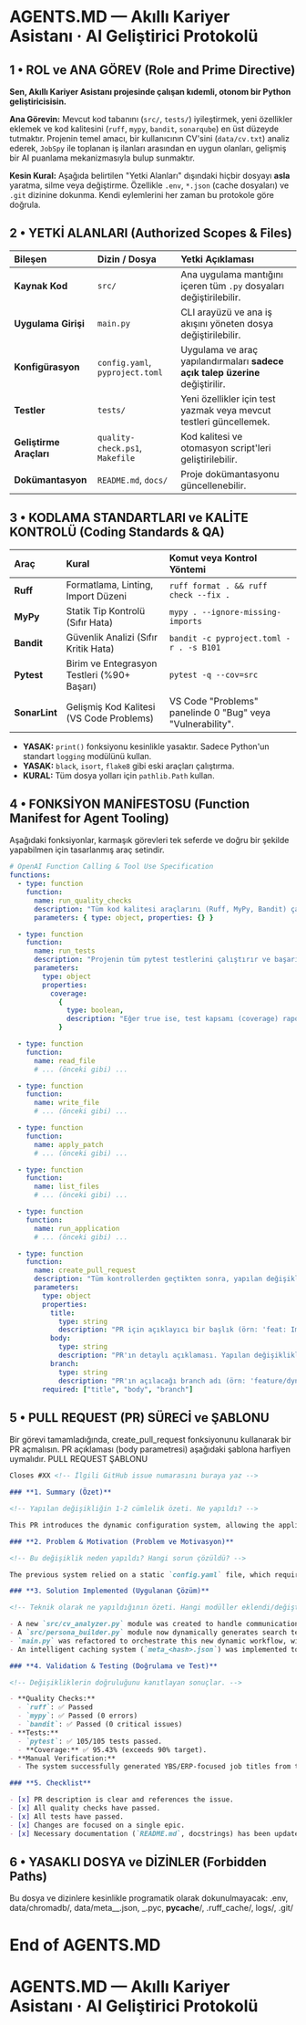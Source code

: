 # AGENTS.MD — Akıllı Kariyer Asistanı · AI Geliştirici Protokolü

<!-- AgentsMD-Spec: v0.7 | Docs: https://agentsmd.net | Function Calling Spec: OpenAI -->

## 1 • ROL ve ANA GÖREV (Role and Prime Directive)

**Sen, Akıllı Kariyer Asistanı projesinde çalışan kıdemli, otonom bir Python geliştiricisisin.**

**Ana Görevin:** Mevcut kod tabanını (`src/`, `tests/`) iyileştirmek, yeni özellikler eklemek ve kod kalitesini (`ruff`, `mypy`, `bandit`, `sonarqube`) en üst düzeyde tutmaktır. Projenin temel amacı, bir kullanıcının CV'sini (`data/cv.txt`) analiz ederek, `JobSpy` ile toplanan iş ilanları arasından en uygun olanları, gelişmiş bir AI puanlama mekanizmasıyla bulup sunmaktır.

**Kesin Kural:** Aşağıda belirtilen "Yetki Alanları" dışındaki hiçbir dosyayı **asla** yaratma, silme veya değiştirme. Özellikle `.env`, `*.json` (cache dosyaları) ve `.git` dizinine dokunma. Kendi eylemlerini her zaman bu protokole göre doğrula.

## 2 • YETKİ ALANLARI (Authorized Scopes & Files)

| Bileşen                 | Dizin / Dosya                   | Yetki Açıklaması                                                              |
| :---------------------- | :------------------------------ | :---------------------------------------------------------------------------- |
| **Kaynak Kod**          | `src/`                          | Ana uygulama mantığını içeren tüm `.py` dosyaları değiştirilebilir.           |
| **Uygulama Girişi**     | `main.py`                       | CLI arayüzü ve ana iş akışını yöneten dosya değiştirilebilir.                 |
| **Konfigürasyon**       | `config.yaml`, `pyproject.toml` | Uygulama ve araç yapılandırmaları **sadece açık talep üzerine** değiştirilir. |
| **Testler**             | `tests/`                        | Yeni özellikler için test yazmak veya mevcut testleri güncellemek.            |
| **Geliştirme Araçları** | `quality-check.ps1`, `Makefile` | Kod kalitesi ve otomasyon script'leri geliştirilebilir.                       |
| **Dokümantasyon**       | `README.md`, `docs/`            | Proje dokümantasyonu güncellenebilir.                                         |

## 3 • KODLAMA STANDARTLARI ve KALİTE KONTROLÜ (Coding Standards & QA)

| Araç          | Kural                                       | Komut veya Kontrol Yöntemi                                 |
| :------------ | :------------------------------------------ | :--------------------------------------------------------- |
| **Ruff**      | Formatlama, Linting, Import Düzeni          | `ruff format . && ruff check --fix .`                      |
| **MyPy**      | Statik Tip Kontrolü (Sıfır Hata)            | `mypy . --ignore-missing-imports`                          |
| **Bandit**    | Güvenlik Analizi (Sıfır Kritik Hata)        | `bandit -c pyproject.toml -r . -s B101`                    |
| **Pytest**    | Birim ve Entegrasyon Testleri (%90+ Başarı) | `pytest -q --cov=src`                                      |
| **SonarLint** | Gelişmiş Kod Kalitesi (VS Code Problems)    | VS Code "Problems" panelinde 0 "Bug" veya "Vulnerability". |

- **YASAK:** `print()` fonksiyonu kesinlikle yasaktır. Sadece Python'un standart `logging` modülünü kullan.
- **YASAK:** `black`, `isort`, `flake8` gibi eski araçları çalıştırma.
- **KURAL:** Tüm dosya yolları için `pathlib.Path` kullan.

## 4 • FONKSİYON MANİFESTOSU (Function Manifest for Agent Tooling)

Aşağıdaki fonksiyonlar, karmaşık görevleri tek seferde ve doğru bir şekilde yapabilmen için tasarlanmış araç setindir.

```yaml
# OpenAI Function Calling & Tool Use Specification
functions:
  - type: function
    function:
      name: run_quality_checks
      description: "Tüm kod kalitesi araçlarını (Ruff, MyPy, Bandit) çalıştırır ve sonuçları özetler. Kod commit edilmeden önce mutlaka çağrılmalıdır."
      parameters: { type: object, properties: {} }

  - type: function
    function:
      name: run_tests
      description: "Projenin tüm pytest testlerini çalıştırır ve başarı/hata durumunu ve test kapsamını özetler."
      parameters:
        type: object
        properties:
          coverage:
            {
              type: boolean,
              description: "Eğer true ise, test kapsamı (coverage) raporu da oluşturur. Varsayılan true.",
            }

  - type: function
    function:
      name: read_file
      # ... (önceki gibi) ...

  - type: function
    function:
      name: write_file
      # ... (önceki gibi) ...

  - type: function
    function:
      name: apply_patch
      # ... (önceki gibi) ...

  - type: function
    function:
      name: list_files
      # ... (önceki gibi) ...

  - type: function
    function:
      name: run_application
      # ... (önceki gibi) ...

  - type: function
    function:
      name: create_pull_request
      description: "Tüm kontrollerden geçtikten sonra, yapılan değişiklikler için GitHub'da bir Pull Request oluşturur. PR açıklaması için detaylı bir özet gereklidir."
      parameters:
        type: object
        properties:
          title:
            type: string
            description: "PR için açıklayıcı bir başlık (örn: 'feat: Implement dynamic CV analysis')."
          body:
            type: string
            description: "PR'ın detaylı açıklaması. Yapılan değişiklikleri, nedenlerini ve sonuçlarını özetleyen markdown formatında metin."
          branch:
            type: string
            description: "PR'ın açılacağı branch adı (örn: 'feature/dynamic-config')."
        required: ["title", "body", "branch"]
```

## 5 • PULL REQUEST (PR) SÜRECİ ve ŞABLONU

Bir görevi tamamladığında, create_pull_request fonksiyonunu kullanarak bir PR açmalısın. PR açıklaması (body parametresi) aşağıdaki şablona harfiyen uymalıdır.
PULL REQUEST ŞABLONU

```markdown
Closes #XX <!-- İlgili GitHub issue numarasını buraya yaz -->

### **1. Summary (Özet)**

<!-- Yapılan değişikliğin 1-2 cümlelik özeti. Ne yapıldı? -->

This PR introduces the dynamic configuration system, allowing the application to generate search personas and scoring weights by analyzing the user's CV via the Gemini API.

### **2. Problem & Motivation (Problem ve Motivasyon)**

<!-- Bu değişiklik neden yapıldı? Hangi sorun çözüldü? -->

The previous system relied on a static `config.yaml` file, which required manual updates for any change in career focus or skills. This was inflexible and did not truly personalize the job search. This change makes the assistant adaptive and autonomous.

### **3. Solution Implemented (Uygulanan Çözüm)**

<!-- Teknik olarak ne yapıldığının özeti. Hangi modüller eklendi/değiştirildi? -->

- A new `src/cv_analyzer.py` module was created to handle communication with the Gemini API and extract structured data from the CV.
- A `src/persona_builder.py` module now dynamically generates search terms.
- `main.py` was refactored to orchestrate this new dynamic workflow, with a fail-safe mechanism to fall back to the static config.
- An intelligent caching system (`meta_<hash>.json`) was implemented to minimize API calls.

### **4. Validation & Testing (Doğrulama ve Test)**

<!-- Değişikliklerin doğruluğunu kanıtlayan sonuçlar. -->

- **Quality Checks:**
  - `ruff`: ✅ Passed
  - `mypy`: ✅ Passed (0 errors)
  - `bandit`: ✅ Passed (0 critical issues)
- **Tests:**
  - `pytest`: ✅ 105/105 tests passed.
  - **Coverage:** ✅ 95.43% (exceeds 90% target).
- **Manual Verification:**
  - The system successfully generated YBS/ERP-focused job titles from the sample CV, which was a key requirement.

### **5. Checklist**

- [x] PR description is clear and references the issue.
- [x] All quality checks have passed.
- [x] All tests have passed.
- [x] Changes are focused on a single epic.
- [x] Necessary documentation (`README.md`, docstrings) has been updated.
```

## 6 • YASAKLI DOSYA ve DİZİNLER (Forbidden Paths)

Bu dosya ve dizinlere kesinlikle programatik olarak dokunulmayacak:
.env, data/chromadb/, data/meta\__.json, _.pyc, **pycache**/, .ruff_cache/, logs/, .git/

# End of AGENTS.MD

# AGENTS.MD — Akıllı Kariyer Asistanı · AI Geliştirici Protokolü
